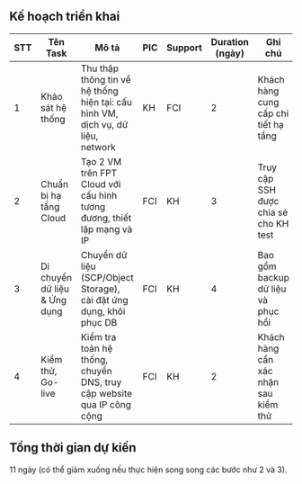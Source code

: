 ## Kế hoạch triển khai
| **STT** | **Tên Task**                     | **Mô tả**                                                                       | **PIC** | **Support** | **Duration (ngày)** | **Ghi chú**                           |
| ------- | -------------------------------- | ------------------------------------------------------------------------------- | ------- | ----------- | ------------------- | ------------------------------------- |
| 1       | Khảo sát hệ thống                | Thu thập thông tin về hệ thống hiện tại: cấu hình VM, dịch vụ, dữ liệu, network | KH      | FCI         | 2                   | Khách hàng cung cấp chi tiết hạ tầng  |
| 2       | Chuẩn bị hạ tầng Cloud           | Tạo 2 VM trên FPT Cloud với cấu hình tương đương, thiết lập mạng và IP         | FCI     | KH          | 3                   | Truy cập SSH được chia sẻ cho KH test |
| 3       | Di chuyển dữ liệu & Ứng dụng     | Chuyển dữ liệu (SCP/Object Storage), cài đặt ứng dụng, khôi phục DB           | FCI     | KH          | 4                   | Bao gồm backup dữ liệu và phục hồi    |
| 4       | Kiểm thử, Go-live                | Kiểm tra toàn hệ thống, chuyển DNS, truy cập website qua IP công cộng         | FCI     | KH          | 2                   | Khách hàng cần xác nhận sau kiểm thử  |

## Tổng thời gian dự kiến
11 ngày (có thể giảm xuống nếu thực hiện song song các bước như 2 và 3).